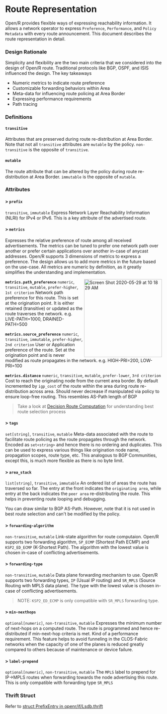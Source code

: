 # Route Representation

Open/R provides flexible ways of expressing reachability information. It allows
a network operator to express `Preference`, `Performance`, and `Policy Metadata`
with every route announcement. This document describes the route representation
in detail.

### Design Rationale

Simplicity and flexibility are the two main criteria that we considered into the
design of Open/R route. Traditional protocols like BGP, OSPF, and ISIS
influenced the design. The key takeaways

- Numeric metrics to indicate route preference
- Customizable forwarding behaviors within Area
- Meta-data for influencing route policing at Area Border
- Expressing performance requirements
- Path tracing

### Definitions

#### `transitive`

Attributes that are preserved during route re-distribution at Area Border. Note
that not all `transitive` attributes are `mutable` by the policy.
`non-transitive` is the opposite of `transitive`.

#### `mutable`

The route attribute that can be altered by the policy during route
re-distribution at Area Border. `immutable` is the opposite of `mutable`.

### Attributes

#### > `prefix`

`transitive`, `immutable` Express Network Layer Reachability Information (NLRI)
for IPv4 or IPv6. This is a key attribute of the advertised route.

#### > `metrics`

Expresses the relative preference of route among all received advertisements.
The metrics can be tuned to prefer one network path over another or prefer
certain applications over another in-case of anycast addresses. Open/R supports
3 dimensions of metrics to express a preference. The design allows us to add
more metrics in the future based on the use-case. All metrics are numeric by
definition, as it greatly simplifies the understanding and implementation.

<img width="250" align=right alt="Screen Shot 2020-05-29 at 10 18 29 AM" src="https://user-images.githubusercontent.com/1482609/91365580-55563a80-e7b6-11ea-95f4-9e15986e3bd8.png">

**`metrics.path_preference`** `numeric`, `transitive`, `mutable`,
`prefer-higher`, `1st criterion` Network path preference for this route. This is
set at the origination point. It is either retained (transitive) or updated as
the route traverses the network. e.g. LIVE-PATH=1000, DRAINED-PATH=500

**`metrics.source_preference`** `numeric`, `transitive`, `immutable`,
`prefer-higher`, `2nd criterion` User or Application preference of the route.
Set at the origination point and is never modified as route propagates in the
network. e.g. HIGH-PRI=200, LOW-PRI=100

**`metrics.distance`** `numeric`, `transitive`, `mutable`, `prefer-lower`,
`3rd criterion` Cost to reach the originating node from the current area border.
By default incremented by `igp_cost` of the route within the area during route
re-distribution across area. Should never decrease if manipulated via policy to
ensure loop-free routing. This resembles AS-Path length of BGP

> Take a look at [Decision Route Computation](../Protocol_Guide/Decision.md) for
> understanding best route selection process

#### > `tags`

`set[string]`, `transitive`, `mutable` Meta-data associated with the route to
facilitate route policing as the route propagates through the network. Encoded
as `set<string>` and hence there is no ordering and duplicates. This can be used
to express various things like origination node name, propagation scopes, route
type, etc. This analogous to BGP Communities, except this, is much more flexible
as there is no byte limit.

#### > `area_stack`

`list[string]`, `transitive`, `immutable` An ordered list of areas the route has
traversed so far. The entry at the front indicates the `originating area`, while
entry at the back indicates the `peer area` re-distributing the route. This
helps in preventing route looping and debugging.

You can draw similar to BGP AS-Path. However, note that it is not used in best
route selection and can't be modified by the policy.

#### > `forwarding-algorithm`

`non-transitive`, `mutable` Link-state algorithm for route computaion. Open/R
supports two forwarding algorithm, `SP_ECMP` (Shortest Path ECMP) and
`KSP2_ED_ECMP` (K-Shortest Path). The algorithm with the lowest value is chosen
in-case of conflicting advertisements.

#### > `forwarding-type`

`non-transitive`, `mutable` Data plane forwarding mechanism to use. Open/R
supports two forwarding types, `IP` (Usual IP routing) and `SR_MPLS` (Source
Routing with MPLS data plane). The type with the lowest value is chosen in-case
of conflicting advertisements.

> NOTE: `KSP2_ED_ECMP` is only compatible with `SR_MPLS` forwarding type.

#### > `min-nexthops`

`optional[numeric]`, `non-transitive`, `mutable` Expresses the minimum number of
next-hops on a computed route. The route is programmed and hence re-distributed
if min-next-hop criteria is met. Kind of a performance requirement. This feature
helps to avoid funneling in the CLOS-Fabric networks when the capacity of one of
the planes is reduced greatly compared to others because of maintenance or
device failure.

#### > `label-prepend`

`optional[numeric]`, `non-transitive`, `mutable` The `MPLS` label to prepend for
IP->MPLS routes when forwarding towards the node advertising this route. This is
only compatible with forwarding type `SR_MPLS`

### Thrift Struct

Refer to
[struct PrefixEntry in openr/if/Lsdb.thrift](https://github.com/facebook/openr/blob/master/openr/if/Lsdb.thrift)
